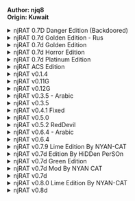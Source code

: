 <b>Author: njq8</b><br>
<b>Origin: Kuwait</b><br>

<details>
  <summary>njRAT 0.7D Danger Edition (Backdoored)</summary>
  <br>
  Stub backdoor C2: hakim32.ddns(.)net<br>
  <br>
  <img src="https://github.com/user-attachments/assets/6e158c6b-a9ac-490f-899d-6f6b5babfa49" alt="1" />
</details>

<details>
  <summary>njRAT 0.7d Golden Edition - Rus</summary>
  <img src="https://github.com/user-attachments/assets/7c38a52e-2a65-4e08-b17c-1cf43684acdf" alt="1" />
</details>

<details>
  <summary>njRAT 0.7d Golden Edition</summary>
  <img src="https://github.com/user-attachments/assets/232071bc-d765-4967-a74e-8e56430406d5" alt="1" />
</details>

<details>
  <summary>njRAT 0.7d Horror Edition</summary>
  <img src="https://github.com/user-attachments/assets/bbd98ba8-da94-41f7-9f9d-219a25cf3b3c" alt="1" />
</details>

<details>
  <summary>njRAT 0.7d Platinum Edition</summary>
  <img src="https://github.com/user-attachments/assets/b23d652b-0945-4a15-bdd4-54804ee7e64c" alt="1" />
</details>

<details>
  <summary>njRAT ACS Edition</summary>
  <img src="https://github.com/user-attachments/assets/c4e94a74-bbe7-43c0-855b-31904f1c6181" alt="1" />
</details>

<details>
  <summary>njRAT v0.1.4</summary>
  <img src="https://github.com/user-attachments/assets/382218ca-591d-44ea-a06d-bf1bbb7e8edd" alt="1" />
</details>

<details>
  <summary>njRAT v0.11G</summary>
  <br>
  Stub backdoored upon non-local C2 connection.<br>
  <br>
  <img src="https://github.com/user-attachments/assets/7b367fb1-6f69-44cb-b2d7-495ec1f23171" alt="1" />
</details>

<details>
  <summary>njRAT v0.12G</summary>
  <br>
  Stub backdoored upon non-local C2 connection.<br>
  <br>
  <img src="https://github.com/user-attachments/assets/e563d273-04b2-45f7-865f-6603689fdfee" alt="1" />
</details>

<details>
  <summary>njRAT v0.3.5 - Arabic</summary>
  <img src="https://github.com/user-attachments/assets/1ff493b7-6dc9-49fa-a2c6-68f6671f125c" alt="1" />
</details>

<details>
  <summary>njRAT v0.3.5</summary>
  <img src="https://github.com/user-attachments/assets/8a0c6c01-82f0-45e3-b473-2289ed70540e" alt="1" />
</details>

<details>
  <summary>njRAT v0.4.1 Fixed</summary>
  <img src="https://github.com/user-attachments/assets/d157aaae-8b67-4370-b5ef-69f375d54d40" alt="1" />
</details>

<details>
  <summary>njRAT v0.5.0</summary>
  <img src="https://github.com/user-attachments/assets/18b570f6-ce13-41b5-9ca3-64f3ebb104ef" alt="1" />
</details>

<details>
  <summary>njRAT v0.5.2 RedDevil</summary>
  <img src="https://github.com/user-attachments/assets/c8fef31c-1cd3-4885-ad5a-1fe32c523841" alt="1" />
</details>

<details>
  <summary>njRAT v0.6.4 - Arabic</summary>
  <img src="https://github.com/user-attachments/assets/a8d46b71-9d8d-488c-8717-8af62aa0c207" alt="1" />
</details>

<details>
  <summary>njRAT v0.6.4</summary>
  <img src="https://github.com/user-attachments/assets/e075bfc2-e57c-4e66-a032-0ac8405ac635" alt="1" />
</details>

<details>
  <summary>njRAT v0.7.9 Lime Edition By NYAN-CAT</summary>
  <img src="https://github.com/user-attachments/assets/f3786ca4-7f5f-4ba3-8a5c-837d9184bb3e" alt="1" />
</details>

<details>
  <summary>njRAT v0.7d Edition By HiDDen PerSOn</summary>
  <img src="https://github.com/user-attachments/assets/c8a1b7b5-5959-4671-9463-4cdab4779183" alt="1" />
</details>

<details>
  <summary>njRAT v0.7d Green Edition</summary>
  <img src="https://github.com/user-attachments/assets/cb0cd47c-fd48-4cd5-8f79-3c1ceb1b0df5" alt="1" />
</details>

<details>
  <summary>njRAT v0.7d Mod By NYAN CAT</summary>
  <img src="https://github.com/user-attachments/assets/a45308dd-5f79-4921-9efe-dab8b3d2b6e9" alt="1" />
</details>

<details>
  <summary>njRAT v0.7d</summary>
  <img src="https://github.com/user-attachments/assets/bb783a99-1ccd-4f34-96d1-62f076a4c0fb" alt="1" />
</details>

<details>
  <summary>njRAT v0.8.0 Lime Edition By NYAN-CAT</summary>
  <img src="https://github.com/user-attachments/assets/3b009756-061a-4aaa-ab66-f35bbde853b9" alt="1" />
</details>

<details>
  <summary>njRAT v0.8d</summary>
  <img src="https://github.com/user-attachments/assets/d07e6de9-9ed9-48e7-81a4-21a7811e486e" alt="1" />
</details>
